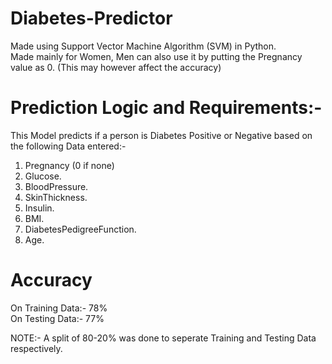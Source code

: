 # Diabetes-Predictor
Made using Support Vector Machine Algorithm (SVM) in Python.  
Made mainly for Women, Men can also use it by putting the Pregnancy value as 0. (This may however affect the accuracy)   
# Prediction Logic and Requirements:-  
This Model predicts if a person is Diabetes Positive or Negative based on the following Data entered:-   
1) Pregnancy (0 if none)   
2) Glucose.  
3) BloodPressure.  
4) SkinThickness. 
5) Insulin.  
6) BMI.  
7) DiabetesPedigreeFunction.  
8) Age.  
# Accuracy    
On Training Data:- 78%   
On Testing Data:- 77%

NOTE:- A split of 80-20% was done to seperate Training and Testing Data respectively.
